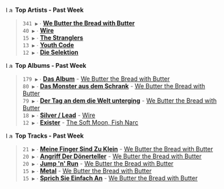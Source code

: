 <!--START_LASTFM_ARTISTS:{"period": "7day", "rows": 5}-->
<a href="https://last.fm" target="_blank"><img src="https://user-images.githubusercontent.com/17434202/215290617-e793598d-d7c9-428f-9975-156db1ba89cc.svg" alt="Last.fm Logo" width="18" height="13"/></a> **Top Artists - Past Week**

> `341 ▶️` ∙ **[We Butter the Bread with Butter](https://www.last.fm/music/We+Butter+the+Bread+with+Butter)**<br/>
> `40 ▶️` ∙ **[Wire](https://www.last.fm/music/Wire)**<br/>
> `15 ▶️` ∙ **[The Stranglers](https://www.last.fm/music/The+Stranglers)**<br/>
> `13 ▶️` ∙ **[Youth Code](https://www.last.fm/music/Youth+Code)**<br/>
> `12 ▶️` ∙ **[Die Selektion](https://www.last.fm/music/Die+Selektion)**<br/>
<!--END_LASTFM_ARTISTS-->

<!--START_LASTFM_ALBUMS:{"period": "7day", "rows": 5}-->
<a href="https://last.fm" target="_blank"><img src="https://user-images.githubusercontent.com/17434202/215290617-e793598d-d7c9-428f-9975-156db1ba89cc.svg" alt="Last.fm Logo" width="18" height="13"/></a> **Top Albums - Past Week**

> `179 ▶️` ∙ **[Das Album](https://www.last.fm/music/We+Butter+the+Bread+with+Butter/Das+Album)** - [We Butter the Bread with Butter](https://www.last.fm/music/We+Butter+the+Bread+with+Butter)<br/>
> `80 ▶️` ∙ **[Das Monster aus dem Schrank](https://www.last.fm/music/We+Butter+the+Bread+with+Butter/Das+Monster+aus+dem+Schrank)** - [We Butter the Bread with Butter](https://www.last.fm/music/We+Butter+the+Bread+with+Butter)<br/>
> `79 ▶️` ∙ **[Der Tag an dem die Welt unterging](https://www.last.fm/music/We+Butter+the+Bread+with+Butter/Der+Tag+an+dem+die+Welt+unterging)** - [We Butter the Bread with Butter](https://www.last.fm/music/We+Butter+the+Bread+with+Butter)<br/>
> `18 ▶️` ∙ **[Silver / Lead](https://www.last.fm/music/Wire/Silver+%2F+Lead)** - [Wire](https://www.last.fm/music/Wire)<br/>
> `12 ▶️` ∙ **[Exister](https://www.last.fm/music/The+Soft+Moon,+Fish+Narc/Exister)** - [The Soft Moon, Fish Narc](https://www.last.fm/music/The+Soft+Moon,+Fish+Narc)<br/>
<!--END_LASTFM_ALBUMS-->

<!--START_LASTFM_TRACKS:{"period": "7day", "rows": 5}-->
<a href="https://last.fm" target="_blank"><img src="https://user-images.githubusercontent.com/17434202/215290617-e793598d-d7c9-428f-9975-156db1ba89cc.svg" alt="Last.fm Logo" width="18" height="13"/></a> **Top Tracks - Past Week**

> `21 ▶️` ∙ **[Meine Finger Sind Zu Klein](https://www.last.fm/music/We+Butter+the+Bread+with+Butter/_/Meine+Finger+Sind+Zu+Klein)** - [We Butter the Bread with Butter](https://www.last.fm/music/We+Butter+the+Bread+with+Butter)<br/>
> `20 ▶️` ∙ **[Angriff Der Dönerteller](https://www.last.fm/music/We+Butter+the+Bread+with+Butter/_/Angriff+Der+D%C3%B6nerteller)** - [We Butter the Bread with Butter](https://www.last.fm/music/We+Butter+the+Bread+with+Butter)<br/>
> `20 ▶️` ∙ **[Jump 'n' Run](https://www.last.fm/music/We+Butter+the+Bread+with+Butter/_/Jump+%27n%27+Run)** - [We Butter the Bread with Butter](https://www.last.fm/music/We+Butter+the+Bread+with+Butter)<br/>
> `15 ▶️` ∙ **[Metal](https://www.last.fm/music/We+Butter+the+Bread+with+Butter/_/Metal)** - [We Butter the Bread with Butter](https://www.last.fm/music/We+Butter+the+Bread+with+Butter)<br/>
> `15 ▶️` ∙ **[Sprich Sie Einfach An](https://www.last.fm/music/We+Butter+the+Bread+with+Butter/_/Sprich+Sie+Einfach+An)** - [We Butter the Bread with Butter](https://www.last.fm/music/We+Butter+the+Bread+with+Butter)<br/>
<!--END_LASTFM_TRACKS-->